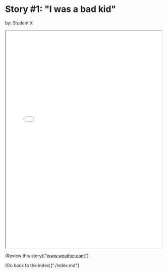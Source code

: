 # Story #1: "I was a bad kid"
by: Student X


<iframe src="stories/1.html" height="700px" width="100%"> </iframe>

(Review this story)["www.weather.com"]

(Go back to the index)["./index.md"]
